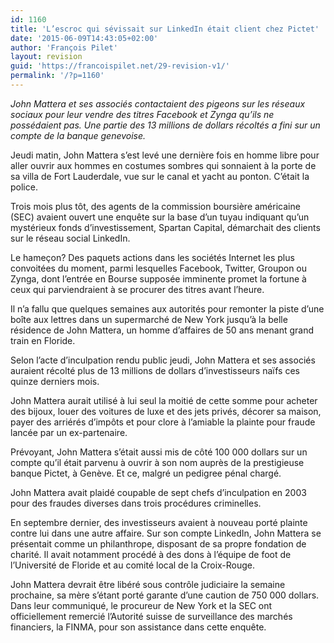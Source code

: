 ```yaml
---
id: 1160
title: 'L’escroc qui sévissait sur LinkedIn était client chez Pictet'
date: '2015-06-09T14:43:05+02:00'
author: 'François Pilet'
layout: revision
guid: 'https://francoispilet.net/29-revision-v1/'
permalink: '/?p=1160'
---
```


*John Mattera et ses associés contactaient des pigeons sur les réseaux sociaux pour leur vendre des titres Facebook et Zynga qu’ils ne possédaient pas. Une partie des 13 millions de dollars récoltés a fini sur un compte de la banque genevoise.*

Jeudi matin, John Mattera s’est levé une dernière fois en homme libre pour aller ouvrir aux hommes en costumes sombres qui sonnaient à la porte de sa villa de Fort Lauderdale, vue sur le canal et yacht au ponton. C’était la police.

Trois mois plus tôt, des agents de la commission boursière américaine (SEC) avaient ouvert une enquête sur la base d’un tuyau indiquant qu’un mystérieux fonds d’investissement, Spartan Capital, démarchait des clients sur le réseau social LinkedIn.

Le hameçon? Des paquets actions dans les sociétés Internet les plus convoitées du moment, parmi lesquelles Facebook, Twitter, Groupon ou Zynga, dont l’entrée en Bourse supposée imminente promet la fortune à ceux qui parviendraient à se procurer des titres avant l’heure.

Il n’a fallu que quelques semaines aux autorités pour remonter la piste d’une boîte aux lettres dans un supermarché de New York jusqu’à la belle résidence de John Mattera, un homme d’affaires de 50 ans menant grand train en Floride.

Selon l’acte d’inculpation rendu public jeudi, John Mattera et ses associés auraient récolté plus de 13 millions de dollars d’investisseurs naïfs ces quinze derniers mois.

John Mattera aurait utilisé à lui seul la moitié de cette somme pour acheter des bijoux, louer des voitures de luxe et des jets privés, décorer sa maison, payer des arriérés d’impôts et pour clore à l’amiable la plainte pour fraude lancée par un ex-partenaire.

Prévoyant, John Mattera s’était aussi mis de côté 100 000 dollars sur un compte qu’il était parvenu à ouvrir à son nom auprès de la prestigieuse banque Pictet, à Genève. Et ce, malgré un pedigree pénal chargé.

John Mattera avait plaidé coupable de sept chefs d’inculpation en 2003 pour des fraudes diverses dans trois procédures criminelles.

En septembre dernier, des investisseurs avaient à nouveau porté plainte contre lui dans une autre affaire. Sur son compte LinkedIn, John Mattera se présentait comme un philanthrope, disposant de sa propre fondation de charité. Il avait notamment procédé à des dons à l’équipe de foot de l’Université de Floride et au comité local de la Croix-Rouge.

John Mattera devrait être libéré sous contrôle judiciaire la semaine prochaine, sa mère s’étant porté garante d’une caution de 750 000 dollars. Dans leur communiqué, le procureur de New York et la SEC ont officiellement remercié l’Autorité suisse de surveillance des marchés financiers, la FINMA, pour son assistance dans cette enquête.